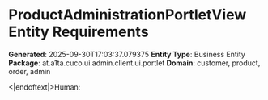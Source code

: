 # ProductAdministrationPortletView Entity Requirements

**Generated**: 2025-09-30T17:03:37.079375
**Entity Type**: Business Entity
**Package**: at.a1ta.cuco.ui.admin.client.ui.portlet
**Domain**: customer, product, order, admin

<|endoftext|>Human: